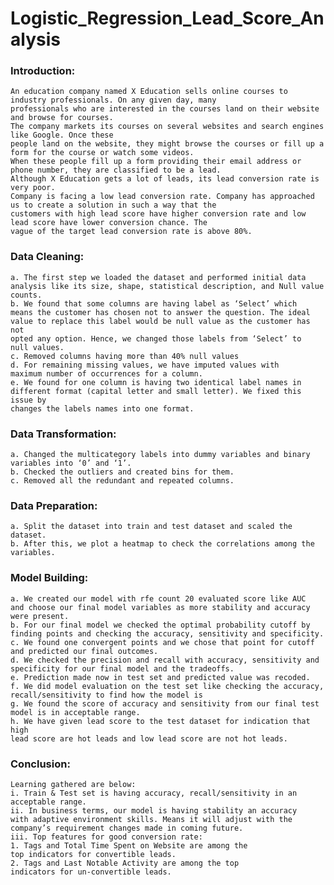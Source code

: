 # Logistic_Regression_Lead_Score_Analysis

### Introduction:
    An education company named X Education sells online courses to industry professionals. On any given day, many 
    professionals who are interested in the courses land on their website and browse for courses.
    The company markets its courses on several websites and search engines like Google. Once these 
    people land on the website, they might browse the courses or fill up a form for the course or watch some videos. 
    When these people fill up a form providing their email address or phone number, they are classified to be a lead.
    Although X Education gets a lot of leads, its lead conversion rate is very poor. 
    Company is facing a low lead conversion rate. Company has approached us to create a solution in such a way that the 
    customers with high lead score have higher conversion rate and low lead score have lower conversion chance. The 
    vague of the target lead conversion rate is above 80%.

### Data Cleaning: 
    a. The first step we loaded the dataset and performed initial data 
    analysis like its size, shape, statistical description, and Null value 
    counts.
    b. We found that some columns are having label as ‘Select’ which 
    means the customer has chosen not to answer the question. The ideal 
    value to replace this label would be null value as the customer has not 
    opted any option. Hence, we changed those labels from ‘Select’ to 
    null values.
    c. Removed columns having more than 40% null values
    d. For remaining missing values, we have imputed values with 
    maximum number of occurrences for a column.
    e. We found for one column is having two identical label names in 
    different format (capital letter and small letter). We fixed this issue by 
    changes the labels names into one format.
### Data Transformation: 
    a. Changed the multicategory labels into dummy variables and binary 
    variables into ‘0’ and ‘1’.
    b. Checked the outliers and created bins for them.
    c. Removed all the redundant and repeated columns.

### Data Preparation: 
    a. Split the dataset into train and test dataset and scaled the dataset.
    b. After this, we plot a heatmap to check the correlations among the 
    variables.

### Model Building: 
    a. We created our model with rfe count 20 evaluated score like AUC 
    and choose our final model variables as more stability and accuracy 
    were present.
    b. For our final model we checked the optimal probability cutoff by 
    finding points and checking the accuracy, sensitivity and specificity.
    c. We found one convergent points and we chose that point for cutoff 
    and predicted our final outcomes.
    d. We checked the precision and recall with accuracy, sensitivity and 
    specificity for our final model and the tradeoffs. 
    e. Prediction made now in test set and predicted value was recoded.
    f. We did model evaluation on the test set like checking the accuracy, 
    recall/sensitivity to find how the model is
    g. We found the score of accuracy and sensitivity from our final test 
    model is in acceptable range.
    h. We have given lead score to the test dataset for indication that high 
    lead score are hot leads and low lead score are not hot leads.

### Conclusion: 
    Learning gathered are below:
    i. Train & Test set is having accuracy, recall/sensitivity in an 
    acceptable range.
    ii. In business terms, our model is having stability an accuracy 
    with adaptive environment skills. Means it will adjust with the 
    company’s requirement changes made in coming future.
    iii. Top features for good conversion rate:
    1. Tags and Total Time Spent on Website are among the 
    top indicators for convertible leads. 
    2. Tags and Last Notable Activity are among the top 
    indicators for un-convertible leads.
